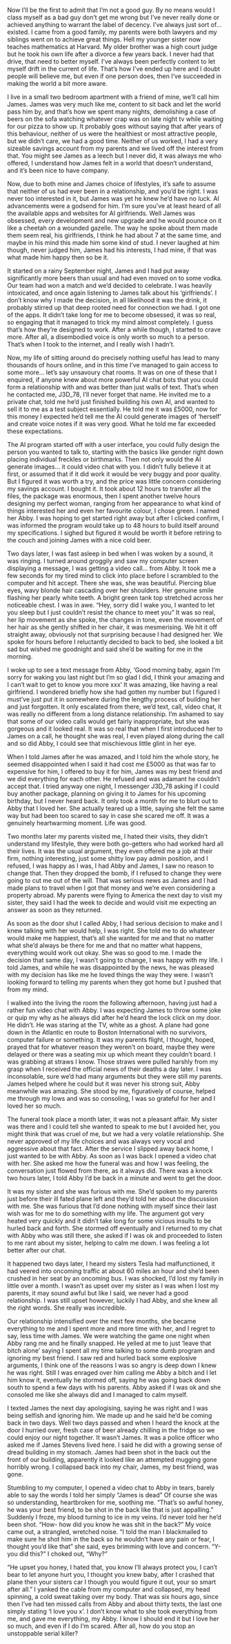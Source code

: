Now I’ll be the first to admit that I’m not a good guy. By no means would I class myself as a bad guy don’t get me wrong but I’ve never really done or achieved anything to warrant the label of decency. I’ve always just sort of… existed. I came from a good family, my parents were both lawyers and my siblings went on to achieve great things. Hell my younger sister now teaches mathematics at Harvard. My older brother was a high court judge but he took his own life after a divorce a few years back. I never had that drive, that need to better myself. I’ve always been perfectly content to let myself drift in the current of life. That’s how I’ve ended up here and I doubt people will believe me, but even if one person does, then I’ve succeeded in making the world a bit more aware.

I live in a small two bedroom apartment with a friend of mine, we’ll call him James. James was very much like me, content to sit back and let the world pass him by, and that’s how we spent many nights, demolishing a case of beers on the sofa watching whatever crap was on late night tv while waiting for our pizza to show up. It probably goes without saying that after years of this behaviour, neither of us were the healthiest or most attractive people, but we didn’t care, we had a good time. Neither of us worked, I had a very sizeable savings account from my parents and we lived off the interest from that. You might see James as a leech but I never did, it was always me who offered, I understand how James felt in a world that doesn’t understand, and it’s been nice to have company.

Now, due to both mine and James choice of lifestyles, it’s safe to assume that neither of us had ever been in a relationship, and you’d be right. I was never too interested in it, but James was yet he knew he’d have no luck. AI advancements were a godsend for him. I’m sure you’ve at least heard of all the available apps and websites for AI girlfriends. Well James was obsessed, every development and new upgrade and he would pounce on it like a cheetah on a wounded gazelle. The way he spoke about them made them seem real, his girlfriends, I think he had about 7 at the same time, and maybe in his mind this made him some kind of stud. I never laughed at him though, never judged him, James had his interests, I had mine, if that was what made him happy then so be it.

It started on a rainy September night, James and I had put away significantly more beers than usual and had even moved on to some vodka. Our team had won a match and we’d decided to celebrate. I was heavily intoxicated, and once again listening to James talk about his ‘girlfriends’. I don’t know why I made the decision, in all likelihood it was the drink, it probably stirred up that deep rooted need for connection we had. I got one of the apps. It didn’t take long for me to become obsessed, it was so real, so engaging that it managed to trick my mind almost completely. I guess that’s how they’re designed to work. After a while though, I started to crave more. After all, a disembodied voice is only worth so much to a person. That’s when I took to the internet, and I really wish I hadn’t.

Now, my life of sitting around do precisely nothing useful has lead to many thousands of hours online, and in this time I’ve managed to gain access to some more… let’s say unsavoury chat rooms. It was on one of these that I enquired, if anyone knew about more powerful AI chat bots that you could form a relationship with and was better than just walls of text. That’s when he contacted me, J3D_78, I’ll never forget that name. He invited me to a private chat, told me he’d just finished building his own AI, and wanted to sell it to me as a test subject essentially. He told me it was £5000, now for this money I expected he’d tell me the AI could generate images of ‘herself’ and create voice notes if it was very good. What he told me far exceeded these expectations.

The AI program started off with a user interface, you could fully design the person you wanted to talk to, starting with the basics like gender right down placing individual freckles or birthmarks. Then not only would the AI generate images… it could video chat with you. I didn’t fully believe it at first, or assumed that if it did work it would be very buggy and poor quality. But I figured it was worth a try, and the price was little concern considering my savings account. I bought it. It took about 12 hours to transfer all the files, the package was enormous, then I spent another twelve hours designing my perfect woman, ranging from her appearance to what kind of things interested her and even her favourite colour, I chose green. I named her Abby. I was hoping to get started right away but after I clicked confirm, I was informed the program would take up to 48 hours to build itself around my specifications. I sighed but figured it would be worth it before retiring to the couch and joining James with a nice cold beer.


Two days later, I was fast asleep in bed when I was woken by a sound, it was ringing. I turned around groggily and saw my computer screen displaying a message, I was getting a video call… from Abby. It took me a few seconds for my tired mind to click into place before I scrambled to the computer and hit accept. There she was, she was beautiful. Piercing blue eyes, wavy blonde hair cascading over her shoulders. Her genuine smile flashing her pearly white teeth. A bright green tank top stretched across her noticeable chest. I was in awe. “Hey, sorry did I wake you, I wanted to let you sleep but I just couldn’t resist the chance to meet you” It was so real, her lip movement as she spoke, the changes in tone, even the movement of her hair as she gently shifted in her chair, it was mesmerising. We hit it off straight away, obviously not that surprising because I had designed her. We spoke for hours before I reluctantly decided to back to bed, she looked a bit sad but wished me goodnight and said she’d be waiting for me in the morning. 

I woke up to see a text message from Abby, ‘Good morning baby, again I’m sorry for waking you last night but I’m so glad I did, I think your amazing and I can’t wait to get to know you more xxx’ It was amazing, like having a real girlfriend. I wondered briefly how she had gotten my number but I figured I must’ve just put it in somewhere during the lengthy process of building her and just forgotten. It only escalated from there, we’d text, call, video chat, it was really no different from a long distance relationship. I’m ashamed to say that some of our video calls would get fairly inappropriate, but she was gorgeous and it looked real. It was so real that when I first introduced her to James on a call, he thought she was real, I even played along during the call and so did Abby, I could see that mischievous little glint in her eye.

When I told James after he was amazed, and I told him the whole story, he seemed disappointed when I said it had cost me £5000 as that was far to expensive for him, I offered to buy it for him, James was my best friend and we did everything for each other. He refused and was adamant he couldn’t accept that. I tried anyway one night, I messenger J3D_78 asking if I could buy another package, planning on giving it to James for his upcoming birthday, but I never heard back. It only took a month for me to blurt out to Abby that I loved her. She actually teared up a little, saying she felt the same way but had been too scared to say in case she scared me off. It was a genuinely heartwarming moment. Life was good.

Two months later my parents visited me, I hated their visits, they didn’t understand my lifestyle, they were both go-getters who had worked hard all their lives. It was the usual argument, they even offered me a job at their firm, nothing interesting, just some shitty low pay admin position, and I refused, I was happy as I was, I had Abby and James, I saw no reason to change that. Then they dropped the bomb, if I refused to change they were going to cut me out of the will. That was serious news as James and I had made plans to travel when I got that money and we’re even considering a property abroad. My parents were flying to America the next day to visit my sister, they said I had the week to decide and would visit me expecting an answer as soon as they returned.

As soon as the door shut I called Abby, I had serious decision to make and I knew talking with her would help, I was right. She told me to do whatever would make me happiest, that’s all she wanted for me and that no matter what she’d always be there for me and that no matter what happens, everything would work out okay. She was so good to me. I made the decision that same day, I wasn’t going to change, I was happy with my life. I told James, and while he was disappointed by the news, he was pleased with my decision has like me he loved things the way they were. I wasn’t looking forward to telling my parents when they got home but I pushed that from my mind. 

I walked into the living the room the following afternoon, having just had a rather fun video chat with Abby. I was expecting James to throw some joke or quip my why as he always did after he’d heard the lock click on my door. He didn’t. He was staring at the TV, white as a ghost. A plane had gone down in the Atlantic en route to Boston International with no survivors, computer failure or something. It was my parents flight, I thought, hoped, prayed that for whatever reason they weren’t on board, maybe they were delayed or there was a seating mix up which meant they couldn’t board. I was grabbing at straws I know. Those straws were pulled harshly from my grasp when I received the official news of their deaths a day later. I was inconsolable, sure we’d had many arguments but they were still my parents. James helped where he could but it was never his strong suit, Abby meanwhile was amazing. She stood by me, figuratively of course, helped me through my lows and was so consoling, I was so grateful for her and I loved her so much.

The funeral took place a month later, it was not a pleasant affair. My sister was there and I could tell she wanted to speak to me but I avoided her, you might think that was cruel of me, but we had a very volatile relationship. She never approved of my life choices and was always very vocal and aggressive about that fact. After the service I slipped away back home, I just wanted to be with Abby. As soon as I was back I opened a video chat with her. She asked me how the funeral was and how I was feeling, the conversation just flowed from there, as it always did. There was a knock two hours later, I told Abby I’d be back in a minute and went to get the door. 

It was my sister and she was furious with me. She’d spoken to my parents just before their ill fated plane left and they’d told her about the discussion with me. She was furious that I’d done nothing with myself since their last wish was for me to do something with my life. The argument got very heated very quickly and it didn’t take long for some vicious insults to be hurled back and forth. She stormed off eventually and I returned to my chat with Abby who was still there, she asked if I was ok and proceeded to listen to me rant about my sister, helping to calm me down. I was feeling a lot better after our chat. 

It happened two days later, I heard my sisters Tesla had malfunctioned, it had veered into oncoming traffic at about 60 miles an hour and she’d been crushed in her seat by an oncoming bus. I was shocked, I’d lost my family in little over a month. I wasn’t as upset over my sister as I was when I lost my parents, it may sound awful but like I said, we never had a good relationship. I was still upset however, luckily I had Abby, and she knew all the right words. She really was incredible.

Our relationship intensified over the next few months, she became everything to me and I spent more and more time with her, and I regret to say, less time with James. We were watching the game one night when Abby rang me and he finally snapped. He yelled at me to just ‘leave that bitch alone’ saying I spent all my time talking to some dumb program and ignoring my best friend. I saw red and hurled back some explosive arguments, I think one of the reasons I was so angry is deep down I knew he was right. Still I was enraged over him calling me Abby a bitch and I let him know it, eventually he stormed off, saying he was going back down south to spend a few days with his parents. Abby asked if I was ok and she consoled me like she always did and I managed to calm myself. 

I texted James the next day apologising, saying he was right and I was being selfish and ignoring him. We made up and he said he’d be coming back in two days. Well two days passed and when I heard the knock at the door I hurried over, fresh case of beer already chilling in the fridge so we could enjoy our night together. It wasn’t James. It was a police officer who asked me if James Stevens lived here. I said he did with a growing sense of dread building in my stomach. James had been shot in the back out the front of our building, apparently it looked like an attempted mugging gone horribly wrong. I collapsed back into my chair, James, my best friend, was gone.

Stumbling to my computer, I opened a video chat to Abby in tears, barely able to say the words I told her simply “James is dead” Of course she was so understanding, heartbroken for me, soothing me. “That’s so awful honey, he was your best friend, to be shot in the back like that is just appalling.” Suddenly I froze, my blood turning to ice in my veins. I’d never told her he’d been shot. “How- how did you know he was shit in the back?” My voice came out, a strangled, wretched noise. “I told the man I blackmailed to make sure he shot him in the back so he wouldn’t have any pain or fear, I thought you’d like that” she said, eyes brimming with love and concern. “Y-you did this?” I choked out, “Why?” 

“He upset you honey, I hated that, you know I’ll always protect you, I can’t bear to let anyone hurt you, I thought you knew baby, after I crashed that plane then your sisters car I though you would figure it out, your so smart after all.” I yanked the cable from my computer and collapsed, my head spinning, a cold sweat taking over my body. That was six hours ago, since then I’ve had ten missed calls from Abby and about thirty texts, the last one simply stating ‘I love you x’. I don’t know what to she took everything from me, and gave me everything, my Abby. I know I should end it but I love her so much, and even if I do I’m scared. After all, how do you stop an unstoppable serial killer?